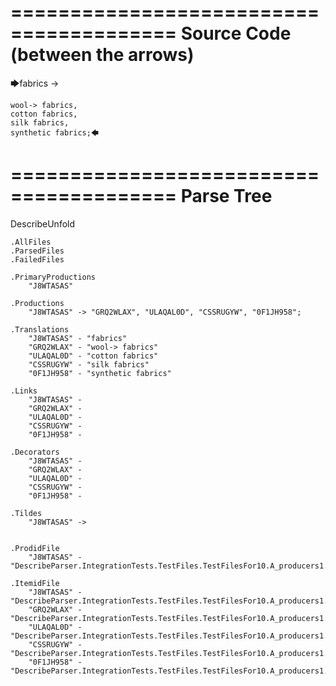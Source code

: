 ========================================
Source Code (between the arrows)
========================================

🡆fabrics ->

	wool-> fabrics,
	cotton fabrics,
	silk fabrics,
	synthetic fabrics;🡄

========================================
Parse Tree
========================================
DescribeUnfold

    .AllFiles
    .ParsedFiles
    .FailedFiles

    .PrimaryProductions
        "J8WTASAS" 

    .Productions
        "J8WTASAS" -> "GRQ2WLAX", "ULAQAL0D", "CSSRUGYW", "0F1JH958";

    .Translations
        "J8WTASAS" - "fabrics"
        "GRQ2WLAX" - "wool-> fabrics"
        "ULAQAL0D" - "cotton fabrics"
        "CSSRUGYW" - "silk fabrics"
        "0F1JH958" - "synthetic fabrics"

    .Links
        "J8WTASAS" - 
        "GRQ2WLAX" - 
        "ULAQAL0D" - 
        "CSSRUGYW" - 
        "0F1JH958" - 

    .Decorators
        "J8WTASAS" - 
        "GRQ2WLAX" - 
        "ULAQAL0D" - 
        "CSSRUGYW" - 
        "0F1JH958" - 

    .Tildes
        "J8WTASAS" -> 


    .ProdidFile
        "J8WTASAS" - "DescribeParser.IntegrationTests.TestFiles.TestFilesFor10.A_producers1.ds"

    .ItemidFile
        "J8WTASAS" - "DescribeParser.IntegrationTests.TestFiles.TestFilesFor10.A_producers1.ds"
        "GRQ2WLAX" - "DescribeParser.IntegrationTests.TestFiles.TestFilesFor10.A_producers1.ds"
        "ULAQAL0D" - "DescribeParser.IntegrationTests.TestFiles.TestFilesFor10.A_producers1.ds"
        "CSSRUGYW" - "DescribeParser.IntegrationTests.TestFiles.TestFilesFor10.A_producers1.ds"
        "0F1JH958" - "DescribeParser.IntegrationTests.TestFiles.TestFilesFor10.A_producers1.ds"

